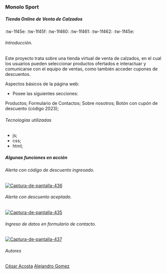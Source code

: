 ### Monolo Sport 
##### Tienda Online de Venta de Calzados

:tw-1f45e: :tw-1f45f: :tw-1f460: :tw-1f461: :tw-1f462: :tw-1f45e:

###### Introducción.
Este proyecto trata sobre una tienda virtual de venta de calzados, en el cual los usuarios pueden seleccionar productos ofertados e interactuar y comunicarse con el equipo de ventas, como también acceder cupones de descuentos.
<p>
Aspectos básicos de la página web:
</p>

- Posee las siguientes secciones:

Productos;
Formulario de Contactos;
Sobre nosotros;
Botón con cupón de descuento (código 2023);

###### Tecnologías utilizadas 
- js;
- css;
- html;


##### Algunas funciones en acción
###### <p>Alerta con código de descuento ingresado.
</p>
<a href='https://postimg.cc/N9B23vtQ' target='_blank'><img src='https://i.postimg.cc/tTVdV9mn/Captura-de-pantalla-436.png' border='0' alt='Captura-de-pantalla-436'/></a>

###### <p>Alerta con descuento aceptado.
</p>
<a href='https://postimg.cc/Y4k1HWfc' target='_blank'><img src='https://i.postimg.cc/nL9TqKXL/Captura-de-pantalla-435.png' border='0' alt='Captura-de-pantalla-435'/></a>

###### <p>Ingreso de datos en formulario de contacto.
</p>
<a href='https://postimg.cc/r0sRVCDH' target='_blank'><img src='https://i.postimg.cc/G2JFjXdb/Captura-de-pantalla-437.png' border='0' alt='Captura-de-pantalla-437'/></a>

###### Autores

[César Acosta](https://github.com/DrJohnDoe7 "César Acosta")
[Alejandro Gomez](https://github.com/AleGomeez "Alejandro Gomez")
